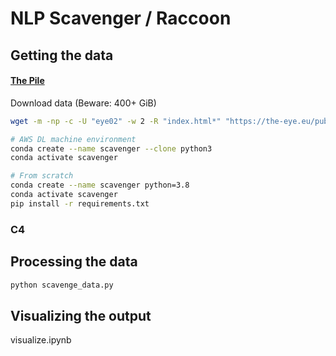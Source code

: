 # NLP Scavenger / Raccoon

## Getting the data

#### [The Pile](https://pile.eleuther.ai/)
Download data (Beware: 400+ GiB)
```bash
wget -m -np -c -U "eye02" -w 2 -R "index.html*" "https://the-eye.eu/public/AI/pile/"
```

```bash
# AWS DL machine environment
conda create --name scavenger --clone python3
conda activate scavenger

# From scratch
conda create --name scavenger python=3.8
conda activate scavenger
pip install -r requirements.txt
```

### C4

## Processing the data
```bash
python scavenge_data.py
```

## Visualizing the output
visualize.ipynb